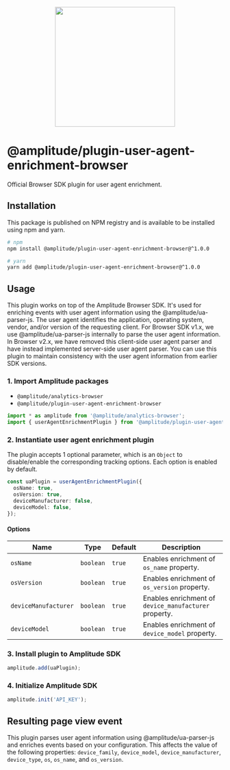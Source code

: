 <p align="center">
  <a href="https://amplitude.com" target="_blank" align="center">
    <img src="https://static.amplitude.com/lightning/46c85bfd91905de8047f1ee65c7c93d6fa9ee6ea/static/media/amplitude-logo-with-text.4fb9e463.svg" width="280">
  </a>
  <br />
</p>

# @amplitude/plugin-user-agent-enrichment-browser

Official Browser SDK plugin for user agent enrichment.

## Installation

This package is published on NPM registry and is available to be installed using npm and yarn.

```sh
# npm
npm install @amplitude/plugin-user-agent-enrichment-browser@^1.0.0

# yarn
yarn add @amplitude/plugin-user-agent-enrichment-browser@^1.0.0
```

## Usage

This plugin works on top of the Amplitude Browser SDK. It's used for enriching events with user agent information using the @amplitude/ua-parser-js. The user agent identifies the application, operating system, vendor, and/or version of the requesting client.
For Browser SDK v1.x, we use @amplitude/ua-parser-js internally to parse the user agent information. In Browser v2.x, we have removed this client-side user agent parser and have instead implemented server-side user agent parser. You can use this plugin to maintain consistency with the user agent information from earlier SDK versions.

### 1. Import Amplitude packages

* `@amplitude/analytics-browser`
* `@amplitude/plugin-user-agent-enrichment-browser`

```typescript
import * as amplitude from '@amplitude/analytics-browser';
import { userAgentEnrichmentPlugin } from '@amplitude/plugin-user-agent-enrichment-browser';
```

### 2. Instantiate user agent enrichment plugin

The plugin accepts 1 optional parameter, which is an `Object` to disable/enable the corresponding tracking options. Each option is enabled by default.

```typescript
const uaPlugin = userAgentEnrichmentPlugin({
  osName: true,
  osVersion: true,
  deviceManufacturer: false,
  deviceModel: false,
});
```

#### Options

|Name|Type|Default|Description|
|-|-|-|-|
|`osName`|`boolean`|`true`| Enables enrichment of `os_name` property. |
|`osVersion`|`boolean`|`true`| Enables enrichment of `os_version` property. |
|`deviceManufacturer`|`boolean`|`true`| Enables enrichment of `device_manufacturer` property. |
|`deviceModel`|`boolean`|`true`| Enables enrichment of `device_model` property. |

### 3. Install plugin to Amplitude SDK

```typescript
amplitude.add(uaPlugin);
```

### 4. Initialize Amplitude SDK

```typescript
amplitude.init('API_KEY');
```

## Resulting page view event

This plugin parses user agent information using @amplitude/ua-parser-js and enriches events based on your configuration. This affects the value of the following properties: `device_family`, `device_model`, `device_manufacturer`, `device_type`, `os`, `os_name`, and `os_version`.